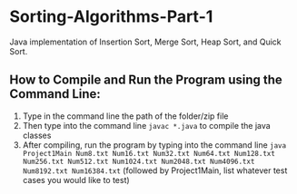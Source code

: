# Sorting-Algorithms-Part-1
Java implementation of Insertion Sort, Merge Sort, Heap Sort, and Quick Sort.

## How to Compile and Run the Program using the Command Line:
1. Type in the command line the path of the folder/zip file
2. Then type into the command line `javac *.java` to compile the java classes
3. After compiling, run the program by typing into the command line
`java Project1Main Num8.txt Num16.txt Num32.txt Num64.txt Num128.txt Num256.txt Num512.txt Num1024.txt Num2048.txt Num4096.txt Num8192.txt Num16384.txt`
(followed by Project1Main, list whatever test cases you would like to test)
